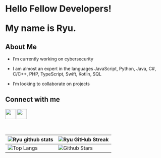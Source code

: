 
<h1> Hello Fellow Developers! 
<p align='center'>
</p>

<div size='20px'> My name is Ryu.
</div>

<h2> About Me </h2>

- I’m currently working on cybersecurity
  
- I am almost an expert in the languages ​​JavaScript, Python, Java, C#, C/C++, PHP, TypeScript, Swift, Kotlin, SQL
  
- I’m looking to collaborate on projects



<h2> Connect with me </h2>
</a> 
<a href = 'https://twitter.com/HiragiRyujin'> <img width = '32px' align= 'center' src="https://raw.githubusercontent.com/rahulbanerjee26/githubAboutMeGenerator/main/icons/twitter.svg"/></a>  
<a href = 'https://github.com/RyujinHiragi'> <img width = '32px' align= 'center' src="https://raw.githubusercontent.com/rahulbanerjee26/githubAboutMeGenerator/main/icons/github.svg"/></a>
  
<br>
<br>
  <br>
  
| ![Ryu github stats](https://github-readme-stats.vercel.app/api?username=RyujinHiragi&show_icons=true&theme=tokyonight) | ![Ryu GitHub Streak](https://github-readme-streak-stats.herokuapp.com/?user=RyujinHiragi&theme=tokyonight) |
| --- | --- |
| ![Top Langs](https://github-readme-stats.vercel.app/api/top-langs/?username=RyujinHiragi&theme=tokyonight) | ![Github Stars](https://github-readme-stats.vercel.app/api?username=RyujinHiragi&show_icons=true&locale=en&count_private=true&hide_rank=true&custom_title=My%20GitHub%20Stats&disable_animations=true&theme=tokyonight) |


<br>
